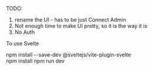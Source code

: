 TODO:

1. rename the UI - has to be just Connect Admin
2. Not enough time to make UI pretty, so it is the way it is
3. No Auth

To use Svelte

npm install --save-dev @sveltejs/vite-plugin-svelte              
npm install
npm run dev